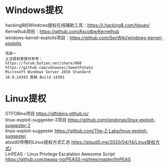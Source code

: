 # Windows提权
hacking8的Windows提权在线辅助工具：https://i.hacking8.com/tiquan/  
Kernelhub项目：https://github.com/Ascotbe/Kernelhub   
windows-kernel-exploits项目：https://github.com/SecWiki/windows-kernel-exploits  
```
场景一
土豆提权家族可参考：
https://forum.butian.net/share/860
https://github.com/uknowsec/SweetPotato
Microsoft Windows Server 2016 Standard
10.0.14393 暂缺 Build 14393
```

# Linux提权
GTFOBins项目   https://gtfobins.github.io/  
linux-exploit-suggester-2项目   https://github.com/jondonas/linux-exploit-suggester-2  
linux-exploit-suggester   https://github.com/The-Z-Labs/linux-exploit-suggester  
atsud0师傅的Linux提权方式汇总   https://atsud0.me/2020/04/14/Linux提权方式/  
LinPEAS - Linux Privilege Escalation Awesome Script   https://github.com/peass-ng/PEASS-ng/tree/master/linPEAS